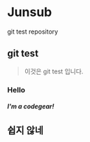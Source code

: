 # Junsub
git test repository
## git test
> 이것은 git test 입니다.
### Hello

##### I'm a codegear!

## 쉽지 않네